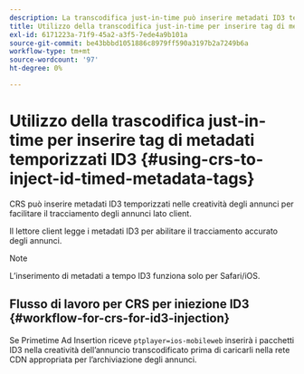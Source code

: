 ```yaml
---
description: La transcodifica just-in-time può inserire metadati ID3 temporizzati nelle creatività degli annunci per facilitare il tracciamento degli annunci lato client.
title: Utilizzo della transcodifica just-in-time per inserire tag di metadati ID3 temporizzati
exl-id: 6171223a-71f9-45a2-a3f5-7ede4a9b101a
source-git-commit: be43bbbd1051886c8979ff590a3197b2a7249b6a
workflow-type: tm+mt
source-wordcount: '97'
ht-degree: 0%

---
```


# Utilizzo della trascodifica just-in-time per inserire tag di metadati temporizzati ID3 {#using-crs-to-inject-id-timed-metadata-tags}

CRS può inserire metadati ID3 temporizzati nelle creatività degli annunci per facilitare il tracciamento degli annunci lato client.

Il lettore client legge i metadati ID3 per abilitare il tracciamento accurato degli annunci.

>[!NOTE]
>
>L’inserimento di metadati a tempo ID3 funziona solo per Safari/iOS.

## Flusso di lavoro per CRS per iniezione ID3 {#workflow-for-crs-for-id3-injection}

Se Primetime Ad Insertion riceve `ptplayer=ios-mobileweb` inserirà i pacchetti ID3 nella creatività dell’annuncio transcodificato prima di caricarli nella rete CDN appropriata per l’archiviazione degli annunci.
